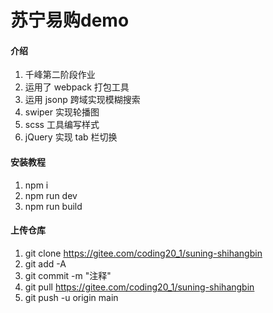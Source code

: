# 苏宁易购demo

#### 介绍

1.  千峰第二阶段作业
2.  运用了 webpack 打包工具
3.  运用 jsonp 跨域实现模糊搜索
4.  swiper 实现轮播图
5.  scss 工具编写样式
6.  jQuery 实现 tab 栏切换

#### 安装教程

1.  npm i
2.  npm run dev
3.  npm run build

#### 上传仓库

1.  git clone https://gitee.com/coding20_1/suning-shihangbin
2.  git add -A
3.  git commit -m "注释"
4.  git pull https://gitee.com/coding20_1/suning-shihangbin
5.  git push -u origin main


